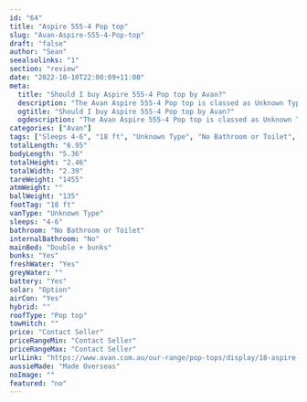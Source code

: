 ```yaml
---
id: "64"
title: "Aspire 555-4 Pop top"
slug: "Avan-Aspire-555-4-Pop-top"
draft: "false"
author: "Sean"
seealsolinks: "1"
section: "review"
date: "2022-10-10T22:00:09+11:00"
meta:
  title: "Should I buy Aspire 555-4 Pop top by Avan?"
  description: "The Avan Aspire 555-4 Pop top is classed as Unknown Type, and sleeps 4-6 people. It is Made Overseas and comes in at 18 ft. It generally has No Bathroom or Toilet."
  ogtitle: "Should I buy Aspire 555-4 Pop top by Avan?"
  ogdescription: "The Avan Aspire 555-4 Pop top is classed as Unknown Type, and sleeps 4-6 people. It is Made Overseas and comes in at 18 ft. It generally has No Bathroom or Toilet."
categories: ["Avan"]
tags: ["Sleeps 4-6", "18 ft", "Unknown Type", "No Bathroom or Toilet", "Pop top", "Price Unknown", "Made Overseas"]
totalLength: "6.95"
bodyLength: "5.36"
totalHeight: "2.46"
totalWidth: "2.39"
tareWeight: "1455"
atmWeight: ""
ballWeight: "135"
footTag: "18 ft"
vanType: "Unknown Type"
sleeps: "4-6"
bathroom: "No Bathroom or Toilet"
internalBathroom: "No"
mainBed: "Double + bunks"
bunks: "Yes"
freshWater: "Yes"
greyWater: ""
battery: "Yes"
solar: "Option"
airCon: "Yes"
hybrid: ""
roofType: "Pop top"
towHitch: ""
price: "Contact Seller"
priceRangeMin: "Contact Seller"
priceRangeMax: "Contact Seller"
urlLink: "https://www.avan.com.au/our-range/pop-tops/display/18-aspire-500-series-pop-top"
aussieMade: "Made Overseas"
noImage: ""
featured: "no"
---
```

